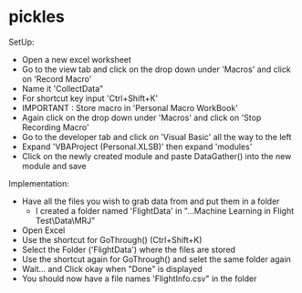# pickles

SetUp:
- Open a new excel worksheet
- Go to the view tab and click on the drop down under 'Macros' and click on 'Record Macro'
- Name it 'CollectData"
- For shortcut key input 'Ctrl+Shift+K'
- IMPORTANT : Store macro in 'Personal Macro WorkBook'
- Again click on the drop down under 'Macros' and click on 'Stop Recording Macro'
- Go to the developer tab and click on 'Visual Basic' all the way to the left
- Expand 'VBAProject (Personal.XLSB)' then expand 'modules'
- Click on the newly created module and paste DataGather() into the new module and save


Implementation:
- Have all the files you wish to grab data from and put them in a folder
  - I created a folder named 'FlightData' in "...Machine Learning in Flight Test\Data\MRJ"
- Open Excel
- Use the shortcut for GoThrough() (Ctrl+Shift+K)
- Select the Folder ('FlightData') where the files are stored
-  Use the shortcut again for GoThrough() and selet the same folder again
- Wait... and Click okay when "Done" is displayed
- You should now have a file names 'FlightInfo.csv" in the folder
